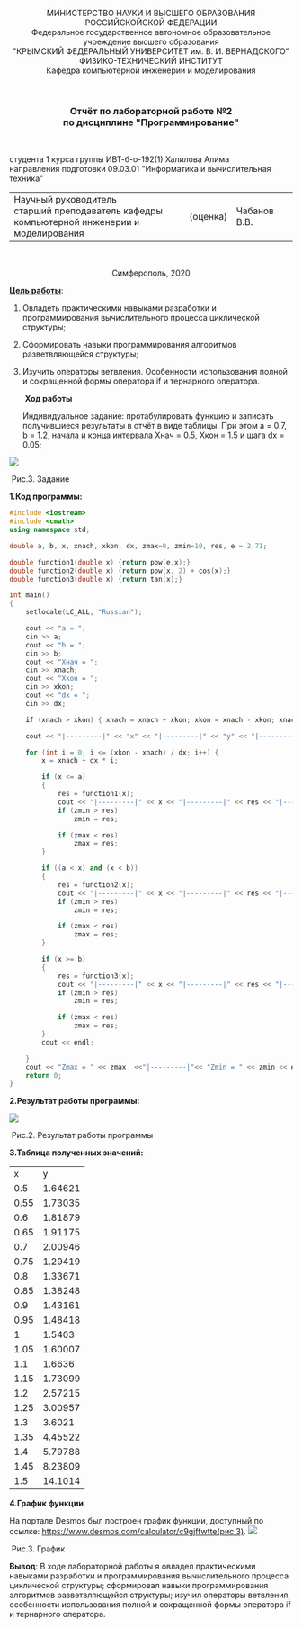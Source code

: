 <p align="center">  МИНИСТЕРСТВО НАУКИ И ВЫСШЕГО ОБРАЗОВАНИЯ РОССИЙСКОЙСКОЙ ФЕДЕРАЦИИ<br/>
Федеральное государственное автономное образовательное учреждение высшего образования
 <br/>
 "КРЫМСКИЙ ФЕДЕРАЛЬНЫЙ УНИВЕРСИТЕТ им. В. И. ВЕРНАДСКОГО"  <br/>
  ФИЗИКО-ТЕХНИЧЕСКИЙ ИНСТИТУТ <br/>
    Кафедра компьютерной инженерии и моделирования<br/></p>

<br/>

### <p align="center">Отчёт по лабораторной работе №2 <br/> по дисциплине "Программирование"</p>

<br/>

студента 1 курса группы ИВТ-б-о-192(1)
Халилова Алима<br/>
направления подготовки 09.03.01 "Информатика и вычислительная техника"  
<table>
<tr><td>Научный руководитель<br/> старший преподаватель кафедры<br/> компьютерной инженерии и моделирования</td>
<td>(оценка)</td>
<td>Чабанов В.В.</td>
</tr>
</table>

<br/>

<p align="center">Симферополь, 2020</p>


**<u>Цель работы</u>**:   

1. Овладеть практическими навыками разработки и программирования вычислительного процесса циклической структуры;

2. Сформировать навыки программирования алгоритмов разветвляющейся структуры;

3. Изучить операторы ветвления. Особенности использования полной и сокращенной формы оператора if и тернарного оператора.

   ​                                                          **Ход работы**

   Индивидуальное задание:  протабулировать функцию и записать получившиеся результаты в отчёт в виде таблицы. При этом a = 0.7, b = 1.2, начала и конца интервала Xнач = 0.5, Xкон = 1.5 и шага dx = 0.05;
   
![](https://github.com/stplzawa/Labs_pics/blob/master/Lab2pics/1.png)

​                      Рис.3. Задание

**1.Код программы:**

```c++
#include <iostream>
#include <cmath>
using namespace std;

double a, b, x, xnach, xkon, dx, zmax=0, zmin=10, res, e = 2.71;

double function1(double x) {return pow(e,x);}
double function2(double x) {return pow(x, 2) + cos(x);}
double function3(double x) {return tan(x);}

int main()
{
	setlocale(LC_ALL, "Russian");

	cout << "a = "; 
	cin >> a;
	cout << "b = "; 
	cin >> b;
	cout << "Xнач = ";
	cin >> xnach;
	cout << "Хкон = "; 
	cin >> xkon;
	cout << "dx = "; 
	cin >> dx;

	if (xnach > xkon) { xnach = xnach + xkon; xkon = xnach - xkon; xnach = xnach - xkon; }

	cout << "|---------|" << "x" << "|---------|" << "y" << "|---------|" << endl;

	for (int i = 0; i <= (xkon - xnach) / dx; i++) {
		x = xnach + dx * i;

		if (x <= a)
		{
			res = function1(x);
			cout << "|---------|" << x << "|---------|" << res << "|---------|";
			if (zmin > res) 
				zmin = res;

			if (zmax < res) 
				zmax = res;
		}

		if ((a < x) and (x < b))
		{
			res = function2(x);
			cout << "|---------|" << x << "|---------|" << res << "|---------|";
			if (zmin > res) 
				zmin = res;

			if (zmax < res) 
				zmax = res;
		}

		if (x >= b)
		{
			res = function3(x);
			cout << "|---------|" << x << "|---------|" << res << "|---------|";
			if (zmin > res)
				zmin = res;

			if (zmax < res)
				zmax = res;
		}
		cout << endl;

	}
	cout << "Zmax = " << zmax  <<"|---------|"<< "Zmin = " << zmin << endl;
	return 0;
}

```

**2.Результат работы программы:**

![](https://github.com/stplzawa/Labs_pics/blob/master/Lab2pics/2.png)

​                      Рис.2. Результат работы программы

**3.Таблица полученных значений:**
<table> 
 <tr>
    <td> x </td>
    <td> y </td>
    </tr> 
 <tr>
    <td> 0.5 </td>
    <td> 1.64621 </td>
    </tr> 
 <tr>
    <td> 0.55 </td>
    <td> 1.73035 </td>
    </tr> 
 <tr>
    <td> 0.6 </td>
    <td> 1.81879 </td>
    </tr> 
 <tr>
    <td> 0.65 </td>
    <td>1.91175 </td>
    </tr> 
 <tr>
    <td> 0.7 </td>
    <td> 2.00946 </td>
    </tr> 
 <tr>
    <td> 0.75 </td>
    <td> 1.29419 </td>
    </tr>
 <tr>
    <td> 0.8 </td>
    <td> 1.33671</td>
    </tr>
 <tr>
    <td> 0.85 </td>
    <td> 1.38248 </td>
    </tr>
 <tr>
    <td> 0.9 </td>
    <td> 1.43161 </td>
    </tr>
 <tr>
    <td> 0.95 </td>
    <td> 1.48418 </td>
    </tr>
 <tr>
    <td> 1 </td>
    <td> 1.5403 </td>
    </tr>
 <tr>
    <td> 1.05 </td>
    <td> 1.60007 </td>
    </tr>
<tr>
    <td> 1.1 </td>
    <td> 1.6636 </td>
    </tr>
 <tr>
    <td> 1.15 </td>
    <td> 1.73099 </td>
    </tr>
 <tr>
    <td> 1.2 </td>
    <td> 2.57215 </td>
    </tr>
<tr>
    <td> 1.25 </td>
    <td> 3.00957 </td>
    </tr>
 <tr>
    <td> 1.3 </td>
    <td> 3.6021 </td>
    </tr>
 <tr>
    <td> 1.35 </td>
    <td> 4.45522 </td>
    </tr>
 <tr>
    <td> 1.4 </td>
    <td> 5.79788 </td>
    </tr>
 <tr>
    <td> 1.45 </td>
    <td> 8.23809 </td>
    </tr>
 <tr>
    <td> 1.5 </td>
    <td> 14.1014 </td>
    </tr>
</table>

**4.График функции**

На портале Desmos был построен график функции, доступный по ссылке: https://www.desmos.com/calculator/c9gjffwtte(рис.3).
![](https://github.com/stplzawa/Labs_pics/blob/master/Lab2pics/3.png)

​                      Рис.3. График

**Вывод**: В ходе лабораторной работы я овладел практическими навыками разработки и программирования вычислительного процесса циклической структуры; сформировал навыки программирования алгоритмов разветвляющейся структуры; изучил операторы ветвления, особенности использования полной и сокращенной формы оператора if и тернарного оператора.



